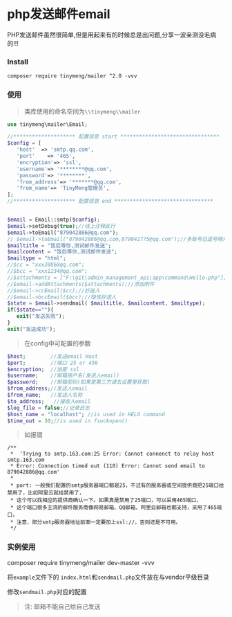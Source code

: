 # php发送邮件email

PHP发送邮件虽然很简单,但是用起来有的时候总是出问题,分享一波亲测没毛病的!!!

### Install

```
composer require tinymeng/mailer ^2.0 -vvv
```

### 使用

> 类库使用的命名空间为`\\tinymeng\\mailer`

 ```php
use tinymeng\mailer\Email;

//******************** 配置信息 start ********************************
$config = [
    'host'  => 'smtp.qq.com',
    'port'    => '465',
    'encryption'=> 'ssl',
    'username'=> '********@qq.com',
    'password'=> '********',
    'from_address'=> '*******@qq.com',
    'from_name'=> 'TinyMeng管理员',
];
//******************** 配置信息 end ********************************


$email = Email::smtp($config);
$email->setDebug(true);//线上注释此行
$email->toEmail("879042886@qq.com");
// $email->toEmail("879042886@qq.com,879042775@qq.com");//多账号已逗号隔开
$mailtitle = "饭后等你,测试邮件发送";
$mailcontent = "饭后等你,测试邮件发送";
$mailtype = "html";
//$cc = "xxx2886@qq.com";
//$bcc = "xxx1234@qq.com";
//$attachments = ["F:\git\admin_management_api\app\command\Hello.php"];
//$email->addAttachments($attachments);//添加附件
//$email->ccEmail($cc);//抄送人
//$email->bccEmail($bcc);//隐性抄送人
$state = $email->sendmail( $mailtitle, $mailcontent, $mailtype);
if($state==""){
    exit("发送失败");
}
exit("发送成功");

```


> 在config中可配置的参数
```php
$host;        //发送email Host
$port;        //端口 25 or 456
$encryption;  //加密 ssl
$username;    //邮箱用户名(发送人email)
$password;    //邮箱密码(如果是第三方请去设置里获取)
$from_address;//发送人email
$from_name;   //发送人名称
$to_address;   //接收人email
$log_file = false;//记录日志
$host_name = "localhost"; //is used in HELO command
$time_out = 30;//is used in fsockopen()
```


> 如报错
```
/**
 *  'Trying to smtp.163.com:25 Error: Cannot connenct to relay host smtp.163.com
 * Error: Connection timed out (110) Error: Cannot send email to 879042886@qq.com'
 *
 * port: 一般我们配置的smtp服务器端口都是25，不过有的服务器或空间提供商把25端口给禁用了，比如阿里云就给禁用了，
 * 这个可以找相应的提供商确认一下。如果真是禁用了25端口，可以采用465端口，
 * 这个端口很多主流的邮件服务商像网易邮箱、QQ邮箱、阿里云邮箱也都支持，采用了465端口，
 * 注意，部分smtp服务器地址前面一定要加上ssl://，否则还是不可用。
 */
 ```
 
### 实例使用
composer require tinymeng/mailer dev-master -vvv
 
将`example`文件下的 `index.html`和`sendmail.php`文件放在与vendor平级目录

修改`sendmail.php`对应的配置

> 注: 邮箱不能自己给自己发送